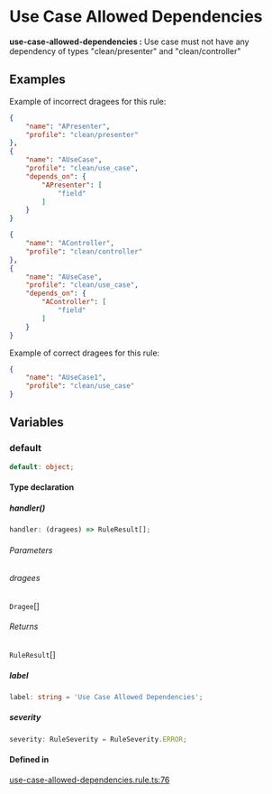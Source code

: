 # Use Case Allowed Dependencies

**use-case-allowed-dependencies :**
Use case must not have any dependency of types "clean/presenter" and "clean/controller"

## Examples

Example of incorrect dragees for this rule:

```json
{
    "name": "APresenter",
    "profile": "clean/presenter"
},
{
    "name": "AUseCase",
    "profile": "clean/use_case",
    "depends_on": {
        "APresenter": [
            "field"
        ]
    }
}
```
```json
{
    "name": "AController",
    "profile": "clean/controller"
},
{
    "name": "AUseCase",
    "profile": "clean/use_case",
    "depends_on": {
        "AController": [
            "field"
        ]
    }
}
```
Example of correct dragees for this rule:

```json
{
    "name": "AUseCase1",
    "profile": "clean/use_case"
}
```

## Variables

### default

```ts
default: object;
```

#### Type declaration

##### handler()

```ts
handler: (dragees) => RuleResult[];
```

###### Parameters

###### dragees

`Dragee`[]

###### Returns

`RuleResult`[]

##### label

```ts
label: string = 'Use Case Allowed Dependencies';
```

##### severity

```ts
severity: RuleSeverity = RuleSeverity.ERROR;
```

#### Defined in

[use-case-allowed-dependencies.rule.ts:76](https://github.com/dragee-io/clean-asserter/blob/32155e79e9eb13301bb43f3b60c8ab75b5dc842b/src/rules/use-case-allowed-dependencies.rule.ts#L76)
